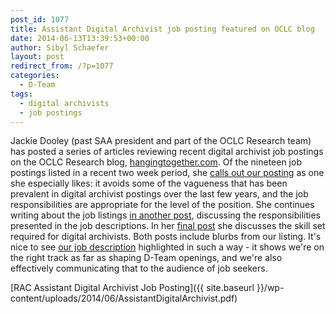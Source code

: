 ```yaml
---
post_id: 1077
title: Assistant Digital Archivist job posting featured on OCLC blog
date: 2014-06-13T13:39:53+00:00
author: Sibyl Schaefer
layout: post
redirect_from: /?p=1077
categories:
  - D-Team
tags:
  - digital archivists
  - job postings
---
```

Jackie Dooley (past SAA president and part of the OCLC Research team) has posted a series of articles reviewing recent digital archivist job postings on the OCLC Research blog, [hangingtogether.com](http://hangingtogether.org/ "Hanging Together"). Of the nineteen job postings listed in a recent two week period, she [calls out our posting](http://hangingtogether.org/?p=3896) as one she especially likes: it avoids some of the vagueness that has been prevalent in digital archivist postings over the last few years, and the job responsibilities are appropriate for the level of the position. She continues writing about the job listings [in another post](http://hangingtogether.org/?p=3901), discussing the responsibilities presented in the job descriptions. In her [final post](http://hangingtogether.org/?p=3912) she discusses the skill set required for digital archivists. Both posts include blurbs from our listing. It's nice to see [our job description](http://www.rockarch.org/about/AssistantDigitalArchivist.pdf) highlighted in such a way - it shows we're on the right track as far as shaping D-Team openings, and we're also effectively communicating that to the audience of job seekers.

[RAC Assistant Digital Archivist Job Posting]({{ site.baseurl }}/wp-content/uploads/2014/06/AssistantDigitalArchivist.pdf)
